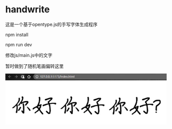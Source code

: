 # handwrite

这是一个基于opentype.js的手写字体生成程序

npm install

npm run dev

修改js/main.js中的文字

暂时做到了随机笔画偏转这里

![](https://raw.githubusercontent.com/Kuaizr/handwrite/master/imgs/1674714255688.gif)
